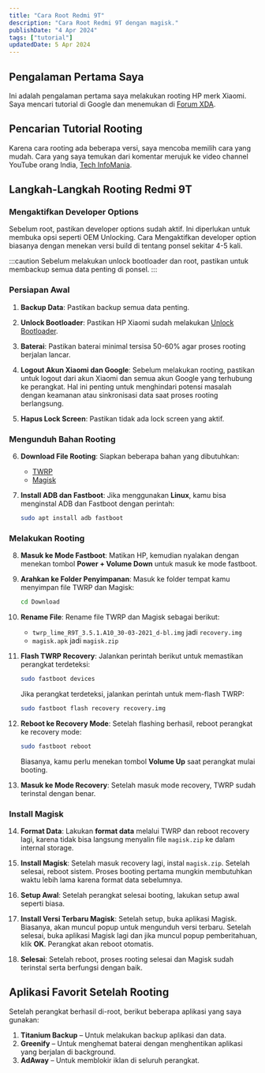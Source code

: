 ```yaml
---
title: "Cara Root Redmi 9T"
description: "Cara Root Redmi 9T dengan magisk."
publishDate: "4 Apr 2024"
tags: ["tutorial"]
updatedDate: 5 Apr 2024
---
```


## Pengalaman Pertama Saya
Ini adalah pengalaman pertama saya melakukan rooting HP merk Xiaomi. Saya mencari tutorial di Google dan menemukan di [Forum XDA](https://xdaforums.com/t/what-is-the-best-and-safest-way-to-root-redmi-9-power.4343897/#post-85741557).

## Pencarian Tutorial Rooting
Karena cara rooting ada beberapa versi, saya mencoba memilih cara yang mudah. Cara yang saya temukan dari komentar merujuk ke video channel YouTube orang India, [Tech InfoMania](https://www.youtube.com/watch?v=ZHkuWrn84wg).

## Langkah-Langkah Rooting Redmi 9T

### Mengaktifkan Developer Options
Sebelum root, pastikan developer options sudah aktif. Ini diperlukan untuk membuka opsi seperti OEM Unlocking.
Cara Mengaktifkan developer option biasanya dengan menekan versi build di tentang ponsel sekitar
4-5 kali.

:::caution
Sebelum melakukan unlock bootloader dan root, pastikan untuk membackup semua data penting di ponsel.
:::

### Persiapan Awal
1. **Backup Data**:
   Pastikan backup semua data penting.

2. **Unlock Bootloader**:
   Pastikan HP Xiaomi sudah melakukan [Unlock Bootloader](https://www.youtube.com/watch?v=-mzyvxR32e0).

3. **Baterai**: Pastikan baterai minimal tersisa 50-60% agar proses rooting berjalan lancar.

4. **Logout Akun Xiaomi dan Google**:
   Sebelum melakukan rooting, pastikan untuk logout dari akun Xiaomi dan semua akun Google yang terhubung ke perangkat. Hal ini penting untuk menghindari potensi masalah dengan keamanan atau sinkronisasi data saat proses rooting berlangsung.

5. **Hapus Lock Screen**:
   Pastikan tidak ada lock screen yang aktif.

### Mengunduh Bahan Rooting
6. **Download File Rooting**:
   Siapkan beberapa bahan yang dibutuhkan:
   - [TWRP](https://androidfilehost.com/?fid=2188818919693773061)
   - [Magisk](https://magiskmanager.com/downloading-magisk-manager/)

7. **Install ADB dan Fastboot**:
   Jika menggunakan **Linux**, kamu bisa menginstal ADB dan Fastboot dengan perintah:
   ```bash
   sudo apt install adb fastboot
   ```

### Melakukan Rooting
8. **Masuk ke Mode Fastboot**:
   Matikan HP, kemudian nyalakan dengan menekan tombol **Power + Volume Down** untuk masuk ke mode fastboot.

9. **Arahkan ke Folder Penyimpanan**:
   Masuk ke folder tempat kamu menyimpan file TWRP dan Magisk:
   ```bash
   cd Download
   ```

10. **Rename File**:
    Rename file TWRP dan Magisk sebagai berikut:
    - `twrp_lime_R9T_3.5.1.A10_30-03-2021_d-bl.img` jadi `recovery.img`
    - `magisk.apk` jadi `magisk.zip`

11. **Flash TWRP Recovery**:
    Jalankan perintah berikut untuk memastikan perangkat terdeteksi:
    ```bash
    sudo fastboot devices
    ```

    Jika perangkat terdeteksi, jalankan perintah untuk mem-flash TWRP:
    ```bash
    sudo fastboot flash recovery recovery.img
    ```

12. **Reboot ke Recovery Mode**:
    Setelah flashing berhasil, reboot perangkat ke recovery mode:
    ```bash
    sudo fastboot reboot
    ```
    Biasanya, kamu perlu menekan tombol **Volume Up** saat perangkat mulai booting.

13. **Masuk ke Mode Recovery**:
    Setelah masuk mode recovery, TWRP sudah terinstal dengan benar.

### Install Magisk
14. **Format Data**:
    Lakukan **format data** melalui TWRP dan reboot recovery lagi, karena tidak bisa langsung menyalin file `magisk.zip` ke dalam internal storage.

15. **Install Magisk**:
    Setelah masuk recovery lagi, instal `magisk.zip`. Setelah selesai, reboot sistem. Proses booting pertama mungkin membutuhkan waktu lebih lama karena format data sebelumnya.

16. **Setup Awal**:
    Setelah perangkat selesai booting, lakukan setup awal seperti biasa.

17. **Install Versi Terbaru Magisk**:
    Setelah setup, buka aplikasi Magisk. Biasanya, akan muncul popup untuk mengunduh versi terbaru. Setelah selesai, buka aplikasi Magisk lagi dan jika muncul popup pemberitahuan, klik **OK**. Perangkat akan reboot otomatis.

18. **Selesai**:
    Setelah reboot, proses rooting selesai dan Magisk sudah terinstal serta berfungsi dengan baik.

## Aplikasi Favorit Setelah Rooting
Setelah perangkat berhasil di-root, berikut beberapa aplikasi yang saya gunakan:
1. **Titanium Backup** – Untuk melakukan backup aplikasi dan data.
2. **Greenify** – Untuk menghemat baterai dengan menghentikan aplikasi yang berjalan di background.
3. **AdAway** – Untuk memblokir iklan di seluruh perangkat.

